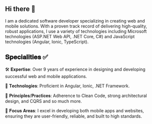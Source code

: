 ## Hi there 👋

I am a dedicated software developer specializing in creating web and mobile solutions. With a proven track record of delivering high-quality, robust applications, I use a variety of technologies including Microsoft technologies (ASP.NET Web API, .NET Core, C#) and JavaScript technologies (Angular, Ionic, TypeScript).

## 𝐒𝐩𝐞𝐜𝐢𝐚𝐥𝐢𝐭𝐢𝐞𝐬 ✅

🛠️ 𝐄𝐱𝐩𝐞𝐫𝐭𝐢𝐬𝐞: Over 9 years of experience in designing and developing successful web and mobile applications.

🚀 𝐓𝐞𝐜𝐡𝐧𝐨𝐥𝐨𝐠𝐢𝐞𝐬: Proficient in Angular, Ionic, .NET Framework.

📖 𝐏𝐫𝐢𝐧𝐜𝐢𝐩𝐥𝐞𝐬/𝐏𝐫𝐚𝐜𝐭𝐢𝐜𝐞𝐬: Adherence to Clean Code, strong architectural design, and CQRS and so much more.

🎯 𝐅𝐨𝐜𝐮𝐬 𝐀𝐫𝐞𝐚𝐬: I excel in developing both mobile apps and websites, ensuring they are user-friendly, reliable, and built to high standards.

